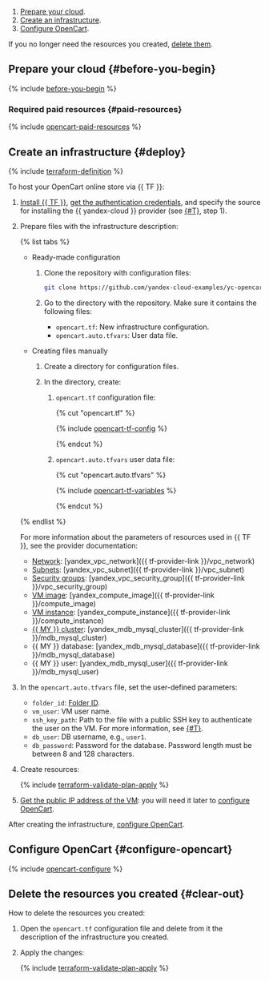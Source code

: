 1. [Prepare your cloud](#before-you-begin).
1. [Create an infrastructure](#deploy).
1. [Configure OpenCart](#configure-opencart).

If you no longer need the resources you created, [delete them](#clear-out).


## Prepare your cloud {#before-you-begin}

{% include [before-you-begin](../_tutorials_includes/before-you-begin.md) %}

### Required paid resources {#paid-resources}

{% include [opencart-paid-resources](../_tutorials_includes/opencart-paid-resources.md) %}

## Create an infrastructure {#deploy}

{% include [terraform-definition](../../_tutorials/_tutorials_includes/terraform-definition.md) %}

To host your OpenCart online store via {{ TF }}:

1. [Install {{ TF }}](../../tutorials/infrastructure-management/terraform-quickstart.md#install-terraform), [get the authentication credentials](../../tutorials/infrastructure-management/terraform-quickstart.md#get-credentials), and specify the source for installing the {{ yandex-cloud }} provider (see [{#T}](../../tutorials/infrastructure-management/terraform-quickstart.md#configure-provider), step 1).

1. Prepare files with the infrastructure description:

   {% list tabs %}

   - Ready-made configuration

      1. Clone the repository with configuration files:

         ```bash
         git clone https://github.com/yandex-cloud-examples/yc-opencart-store.git
         ```

      1. Go to the directory with the repository. Make sure it contains the following files:
         * `opencart.tf`: New infrastructure configuration.
         * `opencart.auto.tfvars`: User data file.

   - Creating files manually

      1. Create a directory for configuration files.

      1. In the directory, create:

         1. `opencart.tf` configuration file:

            {% cut "opencart.tf" %}

            {% include [opencart-tf-config](../../_includes/internet-store/opencart-tf-config.md) %}

            {% endcut %}

         1. `opencart.auto.tfvars` user data file:

            {% cut "opencart.auto.tfvars" %}

            {% include [opencart-tf-variables](../../_includes/internet-store/opencart-tf-variables.md) %}

            {% endcut %}

   {% endlist %}

   For more information about the parameters of resources used in {{ TF }}, see the provider documentation:

   * [Network](../../vpc/concepts/network.md#network): [yandex_vpc_network]({{ tf-provider-link }}/vpc_network)
   * [Subnets](../../vpc/concepts/network.md#subnet): [yandex_vpc_subnet]({{ tf-provider-link }}/vpc_subnet)
   * [Security groups](../../vpc/concepts/security-groups.md): [yandex_vpc_security_group]({{ tf-provider-link }}/vpc_security_group)
   * [VM image](../../compute/concepts/image.md): [yandex_compute_image]({{ tf-provider-link }}/compute_image)
   * [VM instance](../../compute/concepts/vm.md): [yandex_compute_instance]({{ tf-provider-link }}/compute_instance)
   * [{{ MY }} cluster](../../managed-mysql/concepts/index.md): [yandex_mdb_mysql_cluster]({{ tf-provider-link }}/mdb_mysql_cluster)
   * {{ MY }} database: [yandex_mdb_mysql_database]({{ tf-provider-link }}/mdb_mysql_database)
   * {{ MY }} user: [yandex_mdb_mysql_user]({{ tf-provider-link }}/mdb_mysql_user)

1. In the `opencart.auto.tfvars` file, set the user-defined parameters:

   * `folder_id`: [Folder ID](../../resource-manager/operations/folder/get-id.md).
   * `vm_user`: VM user name.
   * `ssh_key_path`: Path to the file with a public SSH key to authenticate the user on the VM. For more information, see [{#T}](../../compute/operations/vm-connect/ssh.md#creating-ssh-keys).
   * `db_user`: DB username, e.g., `user1`.
   * `db_password`: Password for the database. Password length must be between 8 and 128 characters.

1. Create resources:

   {% include [terraform-validate-plan-apply](../_tutorials_includes/terraform-validate-plan-apply.md) %}

1. [Get the public IP address of the VM](../../compute/operations/instance-groups/get-info.md): you will need it later to [configure OpenCart](#configure-opencart).

After creating the infrastructure, [configure OpenCart](#configure-opencart).

## Configure OpenCart {#configure-opencart}

{% include [opencart-configure](../_tutorials_includes/opencart-configure.md) %}

## Delete the resources you created {#clear-out}

How to delete the resources you created:

1. Open the `opencart.tf` configuration file and delete from it the description of the infrastructure you created.
1. Apply the changes:

   {% include [terraform-validate-plan-apply](../_tutorials_includes/terraform-validate-plan-apply.md) %}